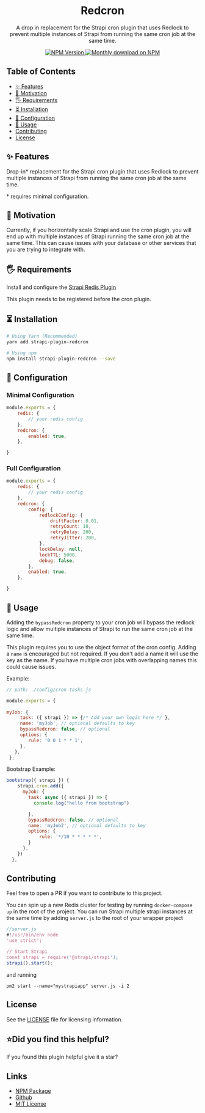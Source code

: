 <div align="center">
<h1>Redcron</h1>
	
<p style="margin-top: 0;">A drop in replacement for the Strapi cron plugin that uses Redlock to prevent multiple instances of Strapi from running the same cron job at the same time.</p>
	
<p>
  <a href="https://www.npmjs.org/package/strapi-plugin-redcron">
    <img src="https://img.shields.io/npm/v/strapi-plugin-redcron/latest.svg" alt="NPM Version" />
  </a>
  <a href="https://www.npmjs.org/package/strapi-plugin-redcron">
    <img src="https://img.shields.io/npm/dm/strapi-plugin-redcron" alt="Monthly download on NPM" />
  </a>
</p>
</div>

## Table of Contents 

- [✨ Features](#-features)
- [🤔 Motivation](#-motivation)
- [🖐 Requirements](#-requirements)
- [⏳ Installation](#-installation)
- [🔧 Configuration](#-configuration)
- [🚚 Usage](#-usage)
- [Contributing](#contributing)
- [License](#license)

## ✨ Features

Drop-in* replacement for the Strapi cron plugin that uses Redlock to prevent multiple instances of Strapi from running the same cron job at the same time.

\* requires minimal configuration.



## 🤔 Motivation
Currently, if you horizontally scale Strapi and use the cron plugin, you will end up with multiple instances of Strapi running the same cron job at the same time. This can cause issues with your database or other services that you are trying to integrate with.

## 🖐 Requirements

Install and configure the [Strapi Redis Plugin](https://github.com/strapi-community/strapi-plugin-redis)

This plugin needs to be registered before the cron plugin.

## ⏳ Installation

```bash
# Using Yarn (Recommended)
yarn add strapi-plugin-redcron

# Using npm
npm install strapi-plugin-redcron --save
```

## 🔧 Configuration

 

### Minimal Configuration

```js
module.exports = {
    redis: {
        // your redis config
    },
    redcron: {
        enabled: true,
    },

}
```

### Full Configuration
```js
module.exports = {
    redis: {
        // your redis config
    },
    redcron: {
        config: {
            redlockConfig: {
                driftFactor: 0.01,
                retryCount: 10,
                retryDelay: 200,
                retryJitter: 200,
            },
            lockDelay: null,
            lockTTL: 5000,
            debug: false,
        },
        enabled: true,
    },

}
```

## 🚚 Usage

Adding the `bypassRedcron` property to your cron job will bypass the redlock logic and allow multiple instances of Strapi to run the same cron job at the same time.

This plugin requires you to use the object format of the cron config. Adding a `name` is encouraged but not required. If you don't add a name it will use the key as the name. If you have multiple cron jobs with overlapping names this could cause issues.

Example:
```js
// path: ./config/cron-tasks.js

module.exports = {
  
myJob: {
     task: ({ strapi }) => {/* Add your own logic here */ },
     name: 'myJob', // optional defaults to key
     bypassRedcron: false, // optional
     options: {
        rule: '0 0 1 * * 1',
     },
   },
 };
```
Bootstrap Example:
```js
bootstrap({ strapi }) {
    strapi.cron.add({
      myJob: {
        task: async ({ strapi }) => {
          console.log("hello from bootstrap")

        },
        bypassRedcron: false, // optional
        name: 'myJob2', // optional defaults to key
        options: {
            rule: '*/10 * * * * *',
        }
      },
    })
  },
```



## Contributing

Feel free to open a PR if you want to contribute to this project. 

You can spin up a new Redis cluster for testing by running `docker-compose up` in the root of the project.
You can run Strapi multiple strapi instances at the same time by adding `server.js` to the root of your wrapper project
```js
//server.js
#!/usr/bin/env node
'use strict';

// Start Strapi
const strapi = require('@strapi/strapi');
strapi().start();
```
and running 

`pm2 start --name="mystrapiapp" server.js -i 2`

## License

See the [LICENSE](./LICENSE.md) file for licensing information.

## ⭐️Did you find this helpful?
If you found this plugin helpful give it a star?


## Links

 - [NPM Package](https://www.npmjs.com/package/strapi-plugin-redcron)
 - [Github](https://github.com/excl-networks/strapi-plugin-redcron)
 - [MIT License](LICENSE.md)